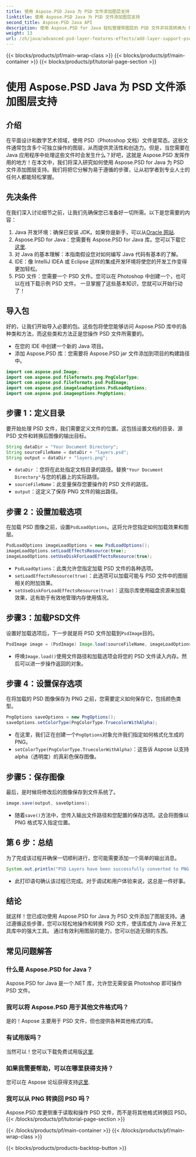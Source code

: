 ```yaml
---
title: 使用 Aspose.PSD Java 为 PSD 文件添加图层支持
linktitle: 使用 Aspose.PSD Java 为 PSD 文件添加图层支持
second_title: Aspose.PSD Java API
description: 使用 Aspose.PSD for Java 轻松管理带图层的 PSD 文件并将其转换为 PNG 格式！非常适合需要图形处理的开发人员。
weight: 13
url: /zh/java/advanced-psd-layer-features-effects/add-layer-support-psd-files/
---
```


{{< blocks/products/pf/main-wrap-class >}}
{{< blocks/products/pf/main-container >}}
{{< blocks/products/pf/tutorial-page-section >}}

# 使用 Aspose.PSD Java 为 PSD 文件添加图层支持

## 介绍
在平面设计和数字艺术领域，使用 PSD（Photoshop 文档）文件是常态。这些文件通常包含多个可独立操作的图层，从而提供灵活性和创造力。但是，当您需要在 Java 应用程序中处理这些文件时会发生什么？好吧，这就是 Aspose.PSD 发挥作用的地方！在本文中，我们将深入研究如何使用 Aspose.PSD for Java 为 PSD 文件添加图层支持。我们将把它分解为易于遵循的步骤，让从初学者到专业人士的任何人都能轻松掌握。
## 先决条件
在我们深入讨论细节之前，让我们先确保您已准备好一切所需。以下是您需要的内容：
1.  Java 开发环境：确保已安装 JDK。如果你是新手，可以从[Oracle 网站](https://www.oracle.com/java/technologies/javase-jdk11-downloads.html).
2. Aspose.PSD for Java：您需要有 Aspose.PSD for Java 库。您可以下载它[这里](https://releases.aspose.com/psd/java/).
3. 对 Java 的基本理解：本指南假设您对如何编写 Java 代码有基本的了解。
4. IDE：像 IntelliJ IDEA 或 Eclipse 这样的集成开发环境将使您的开发工作变得更加轻松。
5. PSD 文件：您需要一个 PSD 文件。您可以在 Photoshop 中创建一个，也可以在线下载示例 PSD 文件。
一旦掌握了这些基本知识，您就可以开始行动了！
## 导入包
好的，让我们开始导入必要的包。这些包将使您能够访问 Aspose.PSD 库中的各种类和方法，而这些类和方法正是您操作 PSD 文件所需要的。

- 在您的 IDE 中创建一个新的 Java 项目。
- 添加 Aspose.PSD 库：您需要将 Aspose.PSD jar 文件添加到项目的构建路径中。
```java
import com.aspose.psd.Image;
import com.aspose.psd.fileformats.png.PngColorType;
import com.aspose.psd.fileformats.psd.PsdImage;
import com.aspose.psd.imageloadoptions.PsdLoadOptions;
import com.aspose.psd.imageoptions.PngOptions;
```
## 步骤 1：定义目录
要开始处理 PSD 文件，我们需要定义文件的位置。这包括设置文档的目录、源 PSD 文件和转换后图像的输出目标。

```java
String dataDir = "Your Document Directory";
String sourceFileName = dataDir + "layers.psd";
String output = dataDir + "layers.png";
```

- `dataDir` ：您将在此处指定文档目录的路径。替换`"Your Document Directory"`与您的机器上的实际路径。
- `sourceFileName`：此变量保存您要操作的 PSD 文件的路径。
- `output`：这定义了保存 PNG 文件的输出路径。
## 步骤 2：设置加载选项
在加载 PSD 图像之前，设置`PsdLoadOptions`。这将允许您指定如何加载效果和图层。

```java
PsdLoadOptions imageLoadOptions = new PsdLoadOptions();
imageLoadOptions.setLoadEffectsResource(true);
imageLoadOptions.setUseDiskForLoadEffectsResource(true);
```

- `PsdLoadOptions`：此类允许您指定加载 PSD 文件的各种选项。
- `setLoadEffectsResource(true)`：此选项可以加载可能与 PSD 文件中的图层相关的附加效果。
- `setUseDiskForLoadEffectsResource(true)`：这指示库使用磁盘资源来加载效果，这有助于有效地管理内存使用情况。
## 步骤3：加载PSD文件
设置好加载选项后，下一步就是将 PSD 文件加载到`PsdImage`目的。

```java
PsdImage image = (PsdImage) Image.load(sourceFileName, imageLoadOptions);
```

- 呼唤`Image.load()`使用文件路径和加载选项会将您的 PSD 文件读入内存。然后可以进一步操作返回的对象。
## 步骤 4：设置保存选项
在将加载的 PSD 图像保存为 PNG 之前，您需要定义如何保存它，包括颜色类型。

```java
PngOptions saveOptions = new PngOptions();
saveOptions.setColorType(PngColorType.TruecolorWithAlpha);
```

- 在这里，我们正在创建一个`PngOptions`对象允许我们指定如何格式化生成的 PNG。
- `setColorType(PngColorType.TruecolorWithAlpha)`：这告诉 Aspose 以支持 alpha（透明度）的真彩色保存图像。
## 步骤5：保存图像
最后，是时候将修改后的图像保存到文件系统了。

```java
image.save(output, saveOptions);
```

- 随着`save()`方法中，您传入输出文件路径和您配置的保存选项。这会将图像以 PNG 格式写入指定位置。
## 第 6 步：总结
为了完成该过程并确保一切顺利进行，您可能需要添加一个简单的输出消息。

```java
System.out.println("PSD Layers have been successfully converted to PNG!");
```

- 此打印语句确认该过程已完成。对于调试和用户体验来说，这总是一件好事。
## 结论
就这样！您已成功使用 Aspose.PSD for Java 为 PSD 文件添加了图层支持。通过遵循这些步骤，您可以轻松地操作和转换 PSD 文件，使该库成为 Java 开发工具库中的强大工具。
通过有效利用图层的能力，您可以创造无限的东西。
## 常见问题解答
### 什么是 Aspose.PSD for Java？
Aspose.PSD for Java 是一个.NET 库，允许您无需安装 Photoshop 即可操作 PSD 文件。
### 我可以将 Aspose.PSD 用于其他文件格式吗？
是的！Aspose 主要用于 PSD 文件，但也提供各种其他格式的库。
### 有试用版吗？
当然可以！您可以下载免费试用版[这里](https://releases.aspose.com/).
### 如果我需要帮助，可以在哪里获得支持？
您可以在 Aspose 论坛获得支持[这里](https://forum.aspose.com/c/psd/34).
### 我可以从 PNG 转换回 PSD 吗？
Aspose.PSD 库更侧重于读取和操作 PSD 文件，而不是将其他格式转换回 PSD。
{{< /blocks/products/pf/tutorial-page-section >}}

{{< /blocks/products/pf/main-container >}}
{{< /blocks/products/pf/main-wrap-class >}}

{{< blocks/products/products-backtop-button >}}
